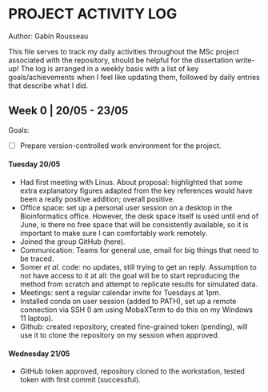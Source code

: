 # PROJECT ACTIVITY LOG

Author: Gabin Rousseau

This file serves to track my daily activities throughout the MSc project associated with the repository, should be helpful for the dissertation write-up!
The log is arranged in a weekly basis with a list of key goals/achievements when I feel like updating them, followed by daily entries that describe what I did.

## Week 0 | 20/05 - 23/05
Goals: 

- [ ] Prepare version-controlled work environment for the project.
 
#### Tuesday 20/05
- Had first meeting with Linus. About proposal: highlighted that some extra explanatory figures adapted from the key references would have been a really positive addition; overall positive.
- Office space: set up a personal user session on a desktop in the Bioinformatics office. However, the desk space itself is used until end of June, is there no free space that will be consistently available, so it is important to make sure I can comfortably work remotely.
- Joined the group GitHub (here).
- Communication: Teams for general use, email for big things that need to be traced.
- Somer _et al._ code: no updates, still trying to get an reply. Assumption to not have access to it at all: the goal will be to start reproducing the method from scratch and attempt to replicate results for simulated data.
- Meetings: sent a regular calendar invite for Tuesdays at 1pm.
- Installed conda on user session (added to PATH), set up a remote connection via SSH (I am using MobaXTerm to do this on my Windows 11 laptop).
- Github: created repository, created fine-grained token (pending), will use it to clone the repository on my session when approved.

#### Wednesday 21/05

- GitHub token approved, repository cloned to the workstation, tested token with first commit (successful).
